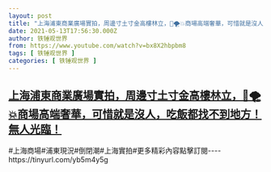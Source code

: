 ```yaml
---
layout: post
title: "上海浦東商業廣場實拍，周邊寸土寸金高樓林立，🙏🌪💥商場高端奢華，可惜就是沒人，吃飯都找不到地方！無人光臨！"
date: 2021-05-13T17:56:30.000Z
author: 铁锤观世界
from: https://www.youtube.com/watch?v=bx8X2hbpbm8
tags: [ 铁锤观世界 ]
categories: [ 铁锤观世界 ]
---
```

<!--1620928590000-->
[上海浦東商業廣場實拍，周邊寸土寸金高樓林立，🙏🌪💥商場高端奢華，可惜就是沒人，吃飯都找不到地方！無人光臨！](https://www.youtube.com/watch?v=bx8X2hbpbm8)
------

<div>
#上海商場#浦東現況#倒閉潮#上海實拍#更多精彩內容點擊訂閱----https://tinyurl.com/yb5m4y5g
</div>
